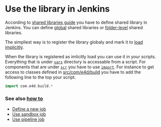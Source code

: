 # Use the library in Jenkins
According to [shared libraries guide](https://jenkins.io/doc/book/pipeline/shared-libraries/) you have to define shared library in Jenkins. You can define [global](https://jenkins.io/doc/book/pipeline/shared-libraries/#global-shared-libraries) shared libraries or [folder-level](https://jenkins.io/doc/book/pipeline/shared-libraries/#folder-level-shared-libraries) shared libraries.

The simpliest way is to register the library globaly and mark it to [load implicitly](https://jenkins.io/doc/book/pipeline/shared-libraries/#using-libraries).

When the library is registered as imlicitly load you can use it in your scripts. Everything that is under [`vars`](/vars) directory is accessable from a script. For components that are under [`scr`](/src) you have to use [`import`](http://groovy-lang.org/structure.html#_imports). For instance to get access to classes defined in [src/com/e4d/build](/src/com/e4d/build) you have to add the following line to the top your script.
```groovy
import com.e4d.build.*
```
### See also [how to](/README.md#howto)
- [Define a new job](/docs/howto/define-new-job.md)
- [Use sandbox job](/docs/howto/use-sandbox-job.md)
- [Use pipeline job](/docs/howto/use-pipelinejob-in-jenkinsfile.md)

